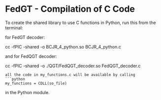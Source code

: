 # FedGT - Compilation of C Code

To create the shared library to use C functions in Python, run this from the terminal:

for FedGT decoder: 

cc -fPIC -shared -o BCJR_4_python.so BCJR_4_python.c

and for FedQGT decoder:

cc -fPIC -shared -o ./QGT/FedQGT_decoder.so FedQGT_decoder.c

```
all the code in my_functions.c will be available by calling
```python
my_functions = CDLL(so_file)
```
in the Python module.
